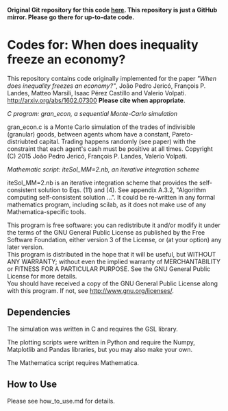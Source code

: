 __Original Git repository for this code [here](https://bitbucket.org/flandes/ineqfreezeseconomy_montecarlo_mastereq/src). This repository is just a GitHub mirror. Please go there for up-to-date code.__

Codes for: When does inequality freeze an economy?
=================================================

This repository contains code originally implemented for the paper
*"When does inequality freezes an economy?"*,
João Pedro Jericó, François P. Landes, Matteo Marsili, Isaac Pérez Castillo and Valerio Volpati. http://arxiv.org/abs/1602.07300
**Please cite when appropriate**.  

*C program: gran_econ, a sequential Monte-Carlo simulation*  

gran_econ.c is a Monte Carlo simulation of the trades of indivisible (granular) goods, between agents whom have a constant, Pareto-distriubted capital. Trading happens randomly (see paper) with the constraint that each agent's cash must be positive at all times.
Copyright (C) 2015 João Pedro Jericó, François P. Landes, Valerio Volpati.


*Mathematic script: iteSol_MM=2.nb, an iterative integration scheme*

iteSol_MM=2.nb is an iterative integration scheme that provides the self-consistent solution to Eqs. (11) and (4). See appendix A.3.2, "Algorithm computing self-consistent solution ...". It could be re-written in any formal mathematics program, including scilab, as it does not make use of any Mathematica-specific tools. 

This program is free software: you can redistribute it and/or modify it under the terms of the GNU General Public License as published by the Free Software Foundation, either version 3 of the License, or (at your option) any later version.  
This program is distributed in the hope that it will be useful, but WITHOUT ANY WARRANTY; without even the implied warranty of MERCHANTABILITY or FITNESS FOR A PARTICULAR PURPOSE. See the GNU General Public License for more details.  
You should have received a copy of the GNU General Public License along with this program. If not, see <http://www.gnu.org/licenses/>.


Dependencies
------------

The simulation was written in C and requires the GSL library.

The plotting scripts were written in Python and require the Numpy, Matplotlib and Pandas libraries, but you may also make your own.

The Mathematica script requires Mathematica.

How to Use
----------

Please see how_to_use.md for details.

